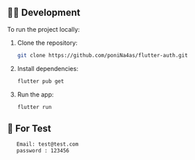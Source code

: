 

## 🧑‍💻 Development

To run the project locally:

1. Clone the repository:
    ```bash
    git clone https://github.com/poniNa4as/flutter-auth.git
    ```

2. Install dependencies:
    ```bash
    flutter pub get
    ```

3. Run the app:
    ```bash
    flutter run
    ```

## 🤝 For Test 

 ```bash
    Email: test@test.com
    password : 123456
